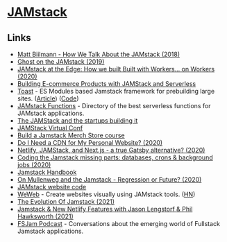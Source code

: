 # [JAMstack](https://jamstack.org/)

## Links

- [Matt Biilmann - How We Talk About the JAMstack (2018)](https://www.youtube.com/watch?v=VzQ0d8-nMhw)
- [Ghost on the JAMstack (2019)](https://ghost.org/blog/jamstack/)
- [JAMstack at the Edge: How we built Built with Workers… on Workers (2020)](https://blog.cloudflare.com/jamstack-at-the-edge-how-we-built-built-with-workers-on-workers/)
- [Building E-commerce Products with JAMStack and Serverless](https://egghead.io/learn/e-commerce-jamstack-serverless/)
- [Toast](https://www.toast.dev/) - ES Modules based Jamstack framework for prebuilding large sites. ([Article](https://www.christopherbiscardi.com/shipping-sector-toast-and-more)) ([Code](https://github.com/toastdotdev/toast))
- [JAMstack Functions](https://jamstackfns.com/) - Directory of the best serverless functions for JAMstack applications.
- [The JAMStack and the startups building it](https://technically.dev/posts/the-jamstack-and-the-startups-building-it.html)
- [JAMStack Virtual Conf](https://jamstackconf.com/virtual/)
- [Build a Jamstack Merch Store course](https://piccalil.li/course/build-a-jamstack-merch-store/)
- [Do I Need a CDN for My Personal Website? (2020)](https://blr.design/blog/cdn-for-fast-static-website/)
- [Netlify, JAMStack, and Next.js - a true Gatsby alternative? (2020)](https://www.youtube.com/watch?list=PLn5EpEMtxTCmLsbLgaN3djvEkRdp-YmlE&v=mUF7-lkTI4Q)
- [Coding the Jamstack missing parts: databases, crons & background jobs (2020)](https://dev.to/vvo/coding-the-jamstack-missing-parts-databases-crons-background-jobs-1bpj)
- [Jamstack Handbook](https://jamstackhandbook.com/)
- [On Mullenweg and the Jamstack - Regression or Future? (2020)](https://www.netlify.com/blog/2020/09/15/on-mullenweg-and-the-jamstack-regression-or-future/)
- [JAMstack website code](https://github.com/jamstack/jamstack.org)
- [WeWeb](https://www.weweb.io/) - Create websites visually using JAMstack tools. ([HN](https://news.ycombinator.com/item?id=26248123))
- [The Evolution Of Jamstack (2021)](https://www.smashingmagazine.com/2021/05/evolution-jamstack/)
- [Jamstack & New Netlify Features with Jason Lengstorf & Phil Hawksworth (2021)](https://shoptalkshow.com/464/)
- [FSJam Podcast](https://fsjam.org/) - Conversations about the emerging world of Fullstack Jamstack applications.
